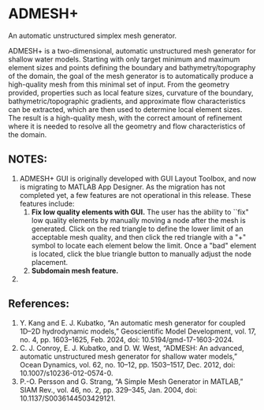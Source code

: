 # ADMESH+
An automatic unstructured simplex mesh generator.

ADMESH+ is a two-dimensional, automatic unstructured mesh generator for shallow water models. Starting with only target minimum and maximum element sizes and points defining the boundary and bathymetry/topography of the domain, the goal of the mesh generator is to automatically produce a high-quality mesh from this minimal set of input. From the geometry provided, properties such as local feature sizes, curvature of the boundary, bathymetric/topographic gradients, and approximate flow characteristics can be extracted, which are then used to determine local element sizes. The result is a high-quality mesh, with the correct amount of refinement where it is needed to resolve all the geometry and flow characteristics of the domain.

## NOTES:
1. ADMESH+ GUI is originally developed with GUI Layout Toolbox, and now is migrating to MATLAB App Designer. As the migration has not completed yet, a few features are not operational in this release. These features include:
   1. **Fix low quality elements with GUI.** The user has the ability to ``fix" low quality elements by manually moving a node after the mesh is generated. Click on the red triangle to define the lower limit of an acceptable mesh quality, and then click the red triangle with a "+" symbol to locate each element below the limit. Once a "bad" element is located, click the blue triangle button to manually adjust the node placement.
   2. **Subdomain mesh feature.**
2. 

## References:
1. Y. Kang and E. J. Kubatko, “An automatic mesh generator for coupled 1D–2D hydrodynamic models,” Geoscientific Model Development, vol. 17, no. 4, pp. 1603–1625, Feb. 2024, doi: 10.5194/gmd-17-1603-2024.
2. C. J. Conroy, E. J. Kubatko, and D. W. West, “ADMESH: An advanced, automatic unstructured mesh generator for shallow water models,” Ocean Dynamics, vol. 62, no. 10–12, pp. 1503–1517, Dec. 2012, doi: 10.1007/s10236-012-0574-0.
3. P.-O. Persson and G. Strang, “A Simple Mesh Generator in MATLAB,” SIAM Rev., vol. 46, no. 2, pp. 329–345, Jan. 2004, doi: 10.1137/S0036144503429121.
